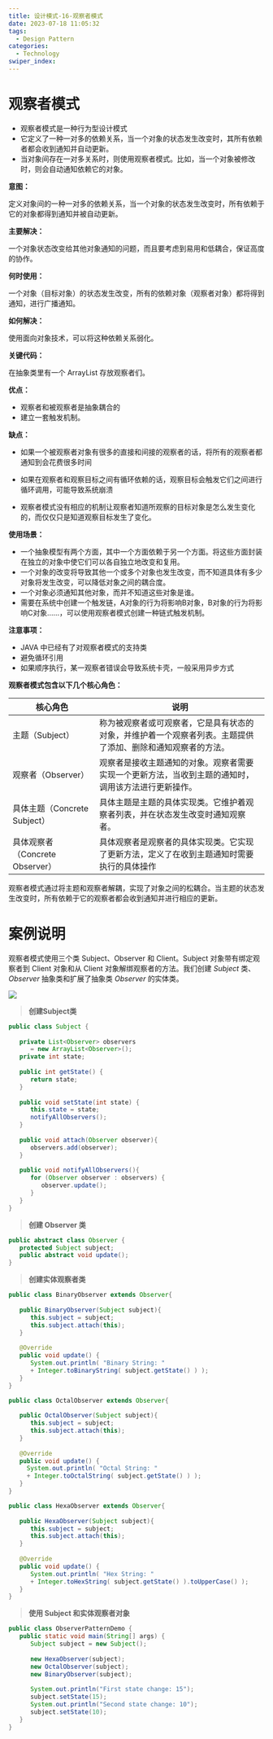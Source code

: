 ```yaml
---
title: 设计模式-16-观察者模式
date: 2023-07-18 11:05:32
tags: 
  - Design Pattern
categories: 
  - Technology
swiper_index: 
---
```


# 观察者模式

* 观察者模式是一种行为型设计模式
* 它定义了一种一对多的依赖关系，当一个对象的状态发生改变时，其所有依赖者都会收到通知并自动更新。
* 当对象间存在一对多关系时，则使用观察者模式。比如，当一个对象被修改时，则会自动通知依赖它的对象。

**意图：**

定义对象间的一种一对多的依赖关系，当一个对象的状态发生改变时，所有依赖于它的对象都得到通知并被自动更新。

**主要解决：**

一个对象状态改变给其他对象通知的问题，而且要考虑到易用和低耦合，保证高度的协作。

**何时使用：**

一个对象（目标对象）的状态发生改变，所有的依赖对象（观察者对象）都将得到通知，进行广播通知。

**如何解决：**

使用面向对象技术，可以将这种依赖关系弱化。

**关键代码：**

在抽象类里有一个 ArrayList 存放观察者们。

**优点：** 

* 观察者和被观察者是抽象耦合的
* 建立一套触发机制。

**缺点：** 

* 如果一个被观察者对象有很多的直接和间接的观察者的话，将所有的观察者都通知到会花费很多时间

* 如果在观察者和观察目标之间有循环依赖的话，观察目标会触发它们之间进行循环调用，可能导致系统崩溃

* 观察者模式没有相应的机制让观察者知道所观察的目标对象是怎么发生变化的，而仅仅只是知道观察目标发生了变化。

**使用场景：**

- 一个抽象模型有两个方面，其中一个方面依赖于另一个方面。将这些方面封装在独立的对象中使它们可以各自独立地改变和复用。
- 一个对象的改变将导致其他一个或多个对象也发生改变，而不知道具体有多少对象将发生改变，可以降低对象之间的耦合度。
- 一个对象必须通知其他对象，而并不知道这些对象是谁。
- 需要在系统中创建一个触发链，A对象的行为将影响B对象，B对象的行为将影响C对象……，可以使用观察者模式创建一种链式触发机制。

**注意事项：**

* JAVA 中已经有了对观察者模式的支持类
* 避免循环引用
* 如果顺序执行，某一观察者错误会导致系统卡壳，一般采用异步方式

**观察者模式包含以下几个核心角色：**

| 核心角色                        | 说明                                                         |
| ------------------------------- | ------------------------------------------------------------ |
| 主题（Subject）                 | 称为被观察者或可观察者，它是具有状态的对象，并维护着一个观察者列表。主题提供了添加、删除和通知观察者的方法。 |
| 观察者（Observer）              | 观察者是接收主题通知的对象。观察者需要实现一个更新方法，当收到主题的通知时，调用该方法进行更新操作。 |
| 具体主题（Concrete Subject）    | 具体主题是主题的具体实现类。它维护着观察者列表，并在状态发生改变时通知观察者。 |
| 具体观察者（Concrete Observer） | 具体观察者是观察者的具体实现类。它实现了更新方法，定义了在收到主题通知时需要执行的具体操作 |

观察者模式通过将主题和观察者解耦，实现了对象之间的松耦合。当主题的状态发生改变时，所有依赖于它的观察者都会收到通知并进行相应的更新。

# 案例说明

观察者模式使用三个类 Subject、Observer 和 Client。Subject 对象带有绑定观察者到 Client 对象和从 Client 对象解绑观察者的方法。我们创建 *Subject* 类、*Observer* 抽象类和扩展了抽象类 *Observer* 的实体类。 

![](https://cyan-images.oss-cn-shanghai.aliyuncs.com/images/04-design-pattern-2023-05-12-04.jpg)



> **创建Subject类**

```java
public class Subject {
   
   private List<Observer> observers 
      = new ArrayList<Observer>();
   private int state;
 
   public int getState() {
      return state;
   }
 
   public void setState(int state) {
      this.state = state;
      notifyAllObservers();
   }
 
   public void attach(Observer observer){
      observers.add(observer);      
   }
 
   public void notifyAllObservers(){
      for (Observer observer : observers) {
         observer.update();
      }
   }  
}
```

>  **创建 Observer 类** 

```java
public abstract class Observer {
   protected Subject subject;
   public abstract void update();
}
```

> **创建实体观察者类**

```java
public class BinaryObserver extends Observer{
 
   public BinaryObserver(Subject subject){
      this.subject = subject;
      this.subject.attach(this);
   }
 
   @Override
   public void update() {
      System.out.println( "Binary String: " 
      + Integer.toBinaryString( subject.getState() ) ); 
   }
}

public class OctalObserver extends Observer{
 
   public OctalObserver(Subject subject){
      this.subject = subject;
      this.subject.attach(this);
   }
 
   @Override
   public void update() {
     System.out.println( "Octal String: " 
     + Integer.toOctalString( subject.getState() ) ); 
   }
}

public class HexaObserver extends Observer{
 
   public HexaObserver(Subject subject){
      this.subject = subject;
      this.subject.attach(this);
   }
 
   @Override
   public void update() {
      System.out.println( "Hex String: " 
      + Integer.toHexString( subject.getState() ).toUpperCase() ); 
   }
}
```

> **使用 Subject 和实体观察者对象**

```java
public class ObserverPatternDemo {
   public static void main(String[] args) {
      Subject subject = new Subject();
 
      new HexaObserver(subject);
      new OctalObserver(subject);
      new BinaryObserver(subject);
 
      System.out.println("First state change: 15");   
      subject.setState(15);
      System.out.println("Second state change: 10");  
      subject.setState(10);
   }
}
```


